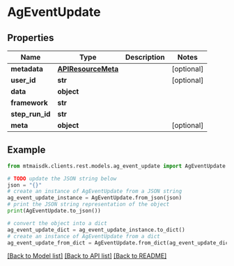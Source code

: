 # AgEventUpdate


## Properties

Name | Type | Description | Notes
------------ | ------------- | ------------- | -------------
**metadata** | [**APIResourceMeta**](APIResourceMeta.md) |  | [optional] 
**user_id** | **str** |  | [optional] 
**data** | **object** |  | 
**framework** | **str** |  | 
**step_run_id** | **str** |  | 
**meta** | **object** |  | [optional] 

## Example

```python
from mtmaisdk.clients.rest.models.ag_event_update import AgEventUpdate

# TODO update the JSON string below
json = "{}"
# create an instance of AgEventUpdate from a JSON string
ag_event_update_instance = AgEventUpdate.from_json(json)
# print the JSON string representation of the object
print(AgEventUpdate.to_json())

# convert the object into a dict
ag_event_update_dict = ag_event_update_instance.to_dict()
# create an instance of AgEventUpdate from a dict
ag_event_update_from_dict = AgEventUpdate.from_dict(ag_event_update_dict)
```
[[Back to Model list]](../README.md#documentation-for-models) [[Back to API list]](../README.md#documentation-for-api-endpoints) [[Back to README]](../README.md)



